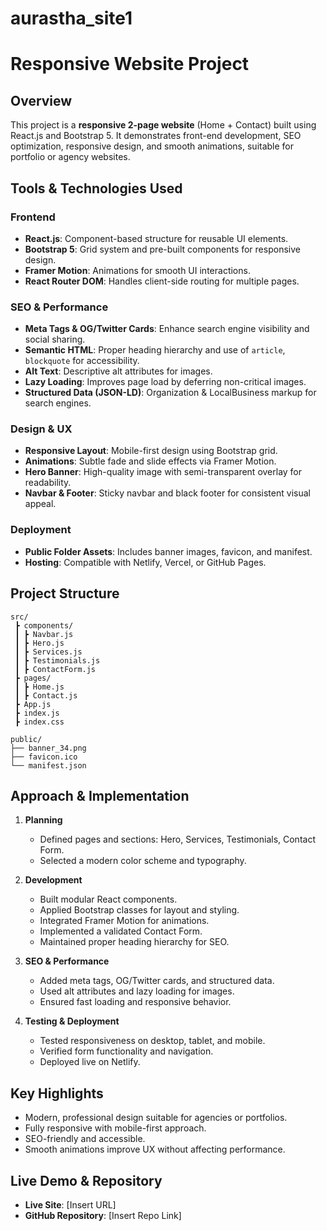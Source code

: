 # aurastha_site1

# Responsive Website Project

## Overview

This project is a **responsive 2-page website** (Home + Contact) built using React.js and Bootstrap 5. It demonstrates front-end development, SEO optimization, responsive design, and smooth animations, suitable for portfolio or agency websites.

## Tools & Technologies Used

### Frontend

* **React.js**: Component-based structure for reusable UI elements.
* **Bootstrap 5**: Grid system and pre-built components for responsive design.
* **Framer Motion**: Animations for smooth UI interactions.
* **React Router DOM**: Handles client-side routing for multiple pages.

### SEO & Performance

* **Meta Tags & OG/Twitter Cards**: Enhance search engine visibility and social sharing.
* **Semantic HTML**: Proper heading hierarchy and use of `article`, `blockquote` for accessibility.
* **Alt Text**: Descriptive alt attributes for images.
* **Lazy Loading**: Improves page load by deferring non-critical images.
* **Structured Data (JSON-LD)**: Organization & LocalBusiness markup for search engines.

### Design & UX

* **Responsive Layout**: Mobile-first design using Bootstrap grid.
* **Animations**: Subtle fade and slide effects via Framer Motion.
* **Hero Banner**: High-quality image with semi-transparent overlay for readability.
* **Navbar & Footer**: Sticky navbar and black footer for consistent visual appeal.

### Deployment

* **Public Folder Assets**: Includes banner images, favicon, and manifest.
* **Hosting**: Compatible with Netlify, Vercel, or GitHub Pages.

## Project Structure

```
src/
 ┣ components/
 ┃ ┣ Navbar.js
 ┃ ┣ Hero.js
 ┃ ┣ Services.js
 ┃ ┣ Testimonials.js
 ┃ ┣ ContactForm.js
 ┣ pages/
 ┃ ┣ Home.js
 ┃ ┣ Contact.js
 ┣ App.js
 ┣ index.js
 ┣ index.css

public/
├── banner_34.png
├── favicon.ico
└── manifest.json
```

## Approach & Implementation

1. **Planning**

   * Defined pages and sections: Hero, Services, Testimonials, Contact Form.
   * Selected a modern color scheme and typography.

2. **Development**

   * Built modular React components.
   * Applied Bootstrap classes for layout and styling.
   * Integrated Framer Motion for animations.
   * Implemented a validated Contact Form.
   * Maintained proper heading hierarchy for SEO.

3. **SEO & Performance**

   * Added meta tags, OG/Twitter cards, and structured data.
   * Used alt attributes and lazy loading for images.
   * Ensured fast loading and responsive behavior.

4. **Testing & Deployment**

   * Tested responsiveness on desktop, tablet, and mobile.
   * Verified form functionality and navigation.
   * Deployed live on Netlify.

## Key Highlights

* Modern, professional design suitable for agencies or portfolios.
* Fully responsive with mobile-first approach.
* SEO-friendly and accessible.
* Smooth animations improve UX without affecting performance.

## Live Demo & Repository

* **Live Site**: \[Insert URL]
* **GitHub Repository**: \[Insert Repo Link]
